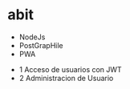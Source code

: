 # abit
 - NodeJs 
 - PostGrapHile
 - PWA
 
 * 1 Acceso de usuarios con JWT
 * 2 Administracion de Usuario